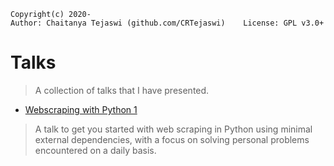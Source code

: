     Copyright(c) 2020-
    Author: Chaitanya Tejaswi (github.com/CRTejaswi)    License: GPL v3.0+

# Talks
> A collection of talks that I have presented.

- [Webscraping with Python 1](/webscraping1.html)
> A talk to get you started with web scraping in Python using minimal external dependencies, with a focus on solving personal problems encountered on a daily basis.
